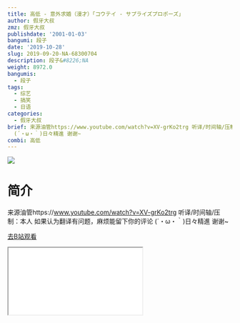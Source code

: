 ```yaml
---
title: 高低 - 意外求婚（漫才）「コウテイ - サプライズプロポーズ」
author: 假牙大叔
zmz: 假牙大叔
publishdate: '2001-01-03'
bangumi: 段子
date: '2019-10-28'
slug: 2019-09-20-NA-68300704
description: 段子&#8226;NA
weight: 8972.0
bangumis:
  - 段子
tags:
  - 综艺
  - 搞笑
  - 日语
categories:
  - 假牙大叔
brief: 来源油管https://www.youtube.com/watch?v=XV-grKo2trg 听译/时间轴/压制：本人 如果认为翻译有问题，麻烦能留下你的评论
  (´・ω・｀)日々精進 谢谢~
combi: 高低
---
```

![](https://raw.githubusercontent.com/tcgriffith/owaraisite/master/static/tmpimg/6d6d385f779cd1d23f7d766e0c15fdd032ef2197.jpg.480.jpg)
# 简介  
来源油管https://www.youtube.com/watch?v=XV-grKo2trg
听译/时间轴/压制：本人
如果认为翻译有问题，麻烦能留下你的评论
(´・ω・｀)日々精進 谢谢~  

[去B站观看](https://www.bilibili.com/video/av68300704/)
<div class ="resp-container"><iframe class="testiframe" src="//player.bilibili.com/player.html?aid=68300704"", scrolling="no", allowfullscreen="true" > </iframe></div> 
